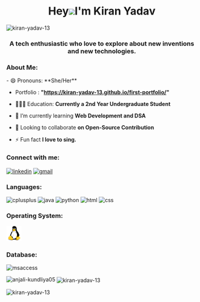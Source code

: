 

<h1 align="center">Hey<img src="https://raw.githubusercontent.com/MartinHeinz/MartinHeinz/master/wave.gif" width="30px">I'm Kiran Yadav </h1>

<p align="left"> <img src="https://komarev.com/ghpvc/?username=kiran-yadav-13&label=Profile%20views&color=0e75b6&style=flat" alt="kiran-yadav-13"  />  </p>


<h3 align="center">A tech enthusiastic who love to explore about new inventions and new technologies.</h3>
<!-- <iframe src="https://giphy.com/embed/L1R1tvI9svkIWwpVYr" width="480" height="270" frameBorder="0" class="giphy-embed" allowFullScreen></iframe><p><a href="https://giphy.com/gifs/Pluralsight-computer-technology-coding-L1R1tvI9svkIWwpVYr">via GIPHY</a></p> -->
<h3 align="left">About Me: </h3>
<!-- https://giphy.com/gifs/Pluralsight-computer-technology-coding-L1R1tvI9svkIWwpVYr/fullscreen
 -->
- 😄 Pronouns: **She/Her**

- Portfolio : **"https://kiran-yadav-13.github.io/first-portfolio/"**

- 👩🏻‍💻 Education: **Currently a 2nd Year Undergraduate Student**

- 🌱 I’m currently learning **Web Development and DSA**

- 🤝 Looking to collaborate **on Open-Source Contribution**

- ⚡ Fun fact **I love to sing.**


<h3 align="left">Connect with me:</h3>
<p align="left">
<a href="https://linkedin.com/in/kiran-yadav" target="blank"><img align="center" src="https://www.vectorlogo.zone/logos/linkedin/linkedin-icon.svg" alt="linkedin" height="30" width="40" /></a>
<a href="mailto:kiranyadav9551@gmail.com" target="blank"><img align="center" src="https://www.vectorlogo.zone/logos/gmail/gmail-icon.svg" alt="gmail" height="30" width="40" /></a>

<h3 align="left">Languages: </h3>
<p align="left"> <a> <img src="https://img.icons8.com/color/48/000000/c-plus-plus-logo.png" alt="cplusplus" width="40" height="40"/> </a> 
<a> <img src="https://www.vectorlogo.zone/logos/java/java-icon.svg" alt="java" width="40" height="40"/> </a>
<a> <img src="https://www.vectorlogo.zone/logos/python/python-icon.svg" alt="python" width="40" height="40"/> </a>
<a> <img src="https://www.vectorlogo.zone/logos/w3_html5/w3_html5-icon.svg" alt="html" width="40" height="40"/> </a>
<a> <img src="https://www.vectorlogo.zone/logos/w3_css/w3_css-icon.svg" alt="css" width="40" height="40"/> </a>


<h3 align="left">Operating System: </h3>
<a> <img src="https://raw.githubusercontent.com/devicons/devicon/master/icons/linux/linux-original.svg" alt="linux" width="40" height="40"/> </a> 

<h3 align="left">Database:</h3>
<a> <img src="https://img.icons8.com/fluency/48/000000/microsoft-access-2019.png" alt="msaccess" width="40" height="40"/> </a>

<p><img align="left" src="https://github-readme-stats.vercel.app/api/top-langs?username=kiran-yadav-13&show_icons=true&locale=en&layout=compact" alt="anjali-kundliya05" /></p>

<p>&nbsp;<img align="center" src="https://github-readme-stats.vercel.app/api?username=kiran-yadav-13&show_icons=true&locale=en" alt="kiran-yadav-13" /></p>

<p><img align="center" src="https://github-readme-streak-stats.herokuapp.com/?user=kiran-yadav-13&" alt="kiran-yadav-13" /></p>
